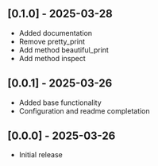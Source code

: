 ## [0.1.0] - 2025-03-28

- Added documentation
- Remove pretty_print
- Add method beautiful_print
- Add method inspect

## [0.0.1] - 2025-03-26

- Added base functionality
- Configuration and readme completation

## [0.0.0] - 2025-03-26

- Initial release
